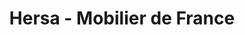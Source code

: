 ---
title: "Hersa - Mobilier de France"
url: /la-sentinelle/hersa-mobilier-de-france/
shop: Möbel
---